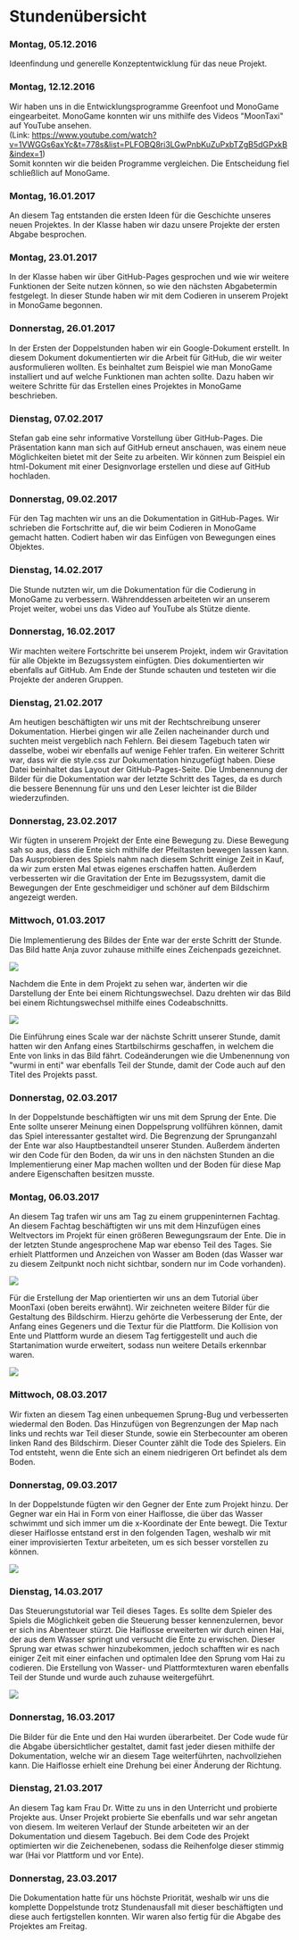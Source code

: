 ﻿<h1>Stundenübersicht</h1>

<p><h3>Montag, 05.12.2016</h3></p>

Ideenfindung und generelle Konzeptentwicklung für das neue Projekt.

<p><h3>Montag, 12.12.2016</h3></p>

Wir haben uns in die Entwicklungsprogramme Greenfoot und MonoGame eingearbeitet. 
MonoGame konnten wir uns mithilfe des Videos "MoonTaxi" auf YouTube ansehen.  
(Link: https://www.youtube.com/watch?v=1VWGGs6axYc&t=778s&list=PLFOBQ8ri3LGwPnbKuZuPxbTZgB5dGPxkB&index=1)   
Somit konnten wir die beiden Programme vergleichen. Die Entscheidung fiel schließlich auf MonoGame.

<p><h3>Montag, 16.01.2017</h3></p>

An diesem Tag entstanden die ersten Ideen für die Geschichte unseres neuen Projektes. 
In der Klasse haben wir dazu unsere Projekte der ersten Abgabe besprochen.

<p><h3>Montag, 23.01.2017</h3></p>

In der Klasse haben wir über GitHub-Pages gesprochen und wie wir weitere Funktionen der Seite nutzen können, so wie den nächsten Abgabetermin festgelegt. 
In dieser Stunde haben wir mit dem Codieren in unserem Projekt in MonoGame begonnen.

<p><h3>Donnerstag, 26.01.2017</h3></p>

In der Ersten der Doppelstunden haben wir ein Google-Dokument erstellt. 
In diesem Dokument dokumentierten wir die Arbeit für GitHub, die wir weiter ausformulieren wollten. 
Es beinhaltet zum Beispiel wie man MonoGame installiert und auf welche Funktionen man achten sollte.
Dazu haben wir weitere Schritte für das Erstellen eines Projektes in MonoGame beschrieben.

<p><h3>Dienstag, 07.02.2017</h3></p>

Stefan gab eine sehr informative Vorstellung über GitHub-Pages. Die Präsentation kann man sich auf GitHub erneut anschauen, was einem neue Möglichkeiten bietet mit der Seite zu arbeiten. 
Wir können zum Beispiel ein html-Dokument mit einer Designvorlage erstellen und diese auf GitHub hochladen. 
	
<p><h3>Donnerstag, 09.02.2017</h3></p>

Für den Tag machten wir uns an die Dokumentation in GitHub-Pages. 
Wir schrieben die Fortschritte auf, die wir beim Codieren in MonoGame gemacht hatten.
Codiert haben wir das Einfügen von Bewegungen eines Objektes. 

<p><h3>Dienstag, 14.02.2017</h3></p>

Die Stunde nutzten wir, um die Dokumentation für die Codierung in MonoGame zu verbessern.
Währenddessen arbeiteten wir an unserem Projet weiter, wobei uns das Video auf YouTube als Stütze diente.

<p><h3>Donnerstag, 16.02.2017</h3></p>

Wir machten weitere Fortschritte bei unserem Projekt, indem wir Gravitation für alle Objekte im Bezugssystem einfügten. Dies dokumentierten wir ebenfalls auf GitHub.
Am Ende der Stunde schauten und testeten wir die Projekte der anderen Gruppen.

<p><h3>Dienstag, 21.02.2017</h3></p>

Am heutigen beschäftigten wir uns mit der Rechtschreibung unserer Dokumentation. Hierbei gingen wir alle Zeilen nacheinander durch und suchten meist vergeblich nach Fehlern. Bei diesem Tagebuch taten wir dasselbe, wobei wir ebenfalls auf wenige Fehler trafen. Ein weiterer Schritt war, dass wir die style.css zur Dokumentation hinzugefügt haben. Diese Datei beinhaltet das Layout der GitHub-Pages-Seite. Die Umbenennung der Bilder für die Dokumentation war der letzte Schritt des Tages, da es durch die bessere Benennung für uns und den Leser leichter ist die Bilder wiederzufinden.

<p><h3>Donnerstag, 23.02.2017</h3></p>

Wir fügten in unserem Projekt der Ente eine Bewegung zu. Diese Bewegung sah so aus, dass die Ente sich mithilfe der Pfeiltasten bewegen lassen kann. Das Ausprobieren des Spiels nahm nach diesem Schritt einige Zeit in Kauf, da wir zum ersten Mal etwas eigenes erschaffen hatten. Außerdem verbesserten wir die Gravitation der Ente im Bezugssystem, damit die Bewegungen der Ente geschmeidiger und schöner auf dem Bildschirm angezeigt werden.

<p><h3>Mittwoch, 01.03.2017</h3></p>

Die Implementierung des Bildes der Ente war der erste Schritt der Stunde. Das Bild hatte Anja zuvor zuhause mithilfe eines Zeichenpads gezeichnet. 

<img src="images/enti.png">

Nachdem die Ente in dem Projekt zu sehen war, änderten wir die Darstellung der Ente bei einem Richtungswechsel. Dazu drehten wir das Bild bei einem Richtungswechsel mithilfe eines Codeabschnitts. 

<img src="images/EntiMitScale.PNG">

Die Einführung eines Scale war der nächste Schritt unserer Stunde, damit hatten wir den Anfang eines Startbilschirms geschaffen, in welchem die Ente von links in das Bild fährt. Codeänderungen wie die Umbenennung von "wurmi in enti" war ebenfalls Teil der Stunde, damit der Code auch auf den Titel des Projekts passt.

<p><h3>Donnerstag, 02.03.2017</h3></p>

In der Doppelstunde beschäftigten wir uns mit dem Sprung der Ente. Die Ente sollte unserer Meinung einen Doppelsprung vollführen können, damit das Spiel interessanter gestaltet wird. Die Begrenzung der Sprunganzahl der Ente war also Hauptbestandteil unserer Stunden. Außerdem änderten wir den Code für den Boden, da wir uns in den nächsten Stunden an die Implementierung einer Map machen wollten und der Boden für diese Map andere Eigenschaften besitzen musste.

<p><h3>Montag, 06.03.2017</h3></p>

An diesem Tag trafen wir uns am Tag zu einem gruppeninternen Fachtag. An diesem Fachtag beschäftigten wir uns mit dem Hinzufügen eines Weltvectors im Projekt für einen größeren Bewegungsraum der Ente. Die in der letzten Stunde angesprochene Map war ebenso Teil des Tages. Sie erhielt Plattformen und Anzeichen von Wasser am Boden (das Wasser war zu diesem Zeitpunkt noch nicht sichtbar, sondern nur im Code vorhanden). 

<img src="images/Fachtag1.PNG">

Für die Erstellung der Map orientierten wir uns an dem Tutorial über MoonTaxi (oben bereits erwähnt). Wir zeichneten weitere Bilder für die Gestaltung des Bildschirm. Hierzu gehörte die Verbesserung der Ente, der Anfang eines Gegeners und die Textur für die Plattform. Die Kollision von Ente und Plattform wurde an diesem Tag fertiggestellt und auch die Startanimation wurde erweitert, sodass nun weitere Details erkennbar waren.

<img src="images/Fachtag2.PNG">

<p><h3>Mittwoch, 08.03.2017</h3></p>

Wir fixten an diesem Tag einen unbequemen Sprung-Bug und verbesserten wiedermal den Boden. Das Hinzufügen von Begrenzungen der Map nach links und rechts war Teil dieser Stunde, sowie ein Sterbecounter am oberen linken Rand des Bildschirm. Dieser Counter zählt die Tode des Spielers. Ein Tod entsteht, wenn die Ente sich an einem niedrigeren Ort befindet als dem Boden.

<p><h3>Donnerstag, 09.03.2017</h3></p>

In der Doppelstunde fügten wir den Gegner der Ente zum Projekt hinzu. Der Gegner war ein Hai in Form von einer Haiflosse, die über das Wasser schwimmt und sich immer um die x-Koordinate der Ente bewegt. Die Textur dieser Haiflosse entstand erst in den folgenden Tagen, weshalb wir mit einer improvisierten Textur arbeiteten, um es sich besser vorstellen zu können.

<img src="images/Haiflosse.PNG">

<p><h3>Dienstag, 14.03.2017</h3></p>

Das Steuerungstutorial war Teil dieses Tages. Es sollte dem Spieler des Spiels die Möglichkeit geben die Steuerung besser kennenzulernen, bevor er sich ins Abenteuer stürzt. Die Haiflosse erweiterten wir durch einen Hai, der aus dem Wasser springt und versucht die Ente zu erwischen. Dieser Sprung war etwas schwer hinzubekommen, jedoch schafften wir es nach einiger Zeit mit einer einfachen und optimalen Idee den Sprung vom Hai zu codieren. Die Erstellung von Wasser- und Plattformtexturen waren ebenfalls Teil der Stunde und wurde auch zuhause weitergeführt.

<img src="images/Hai.PNG">

<p><h3>Donnerstag, 16.03.2017</h3></p>

Die Bilder für die Ente und den Hai wurden überarbeitet. Der Code wude für die Abgabe übersichtlicher gestaltet, damit fast jeder diesen mithilfe der Dokumentation, welche wir an diesem Tage weiterführten, nachvollziehen kann. Die Haiflosse erhielt eine Drehung bei einer Änderung der Richtung. 

<p><h3>Dienstag, 21.03.2017</h3></p>

An diesem Tag kam Frau Dr. Witte zu uns in den Unterricht und probierte Projekte aus. Unser Projekt probierte Sie ebenfalls und war sehr angetan von diesem. Im weiteren Verlauf der Stunde arbeiteten wir an der Dokumentation und diesem Tagebuch. Bei dem Code des Projekt optimierten wir die Zeichenebenen, sodass die Reihenfolge dieser stimmig war (Hai vor Plattform und vor Ente).

<p><h3>Donnerstag, 23.03.2017</h3></p>

Die Dokumentation hatte für uns höchste Priorität, weshalb wir uns die komplette Doppelstunde trotz Stundenausfall mit dieser beschäftigten und diese auch fertigstellen konnten. Wir waren also fertig für die Abgabe des Projektes am Freitag.

